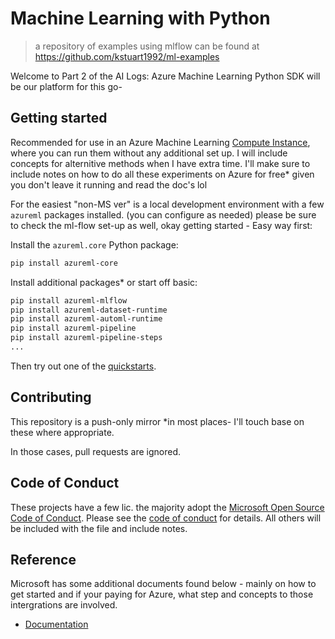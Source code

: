 # Machine Learning with Python

> a repository of examples using mlflow can be found at https://github.com/kstuart1992/ml-examples

Welcome to Part 2 of the AI Logs:
Azure Machine Learning Python SDK will be our platform for this go-

## Getting started

Recommended for use in an Azure Machine Learning [Compute Instance](https://docs.microsoft.com/azure/machine-learning/concept-compute-instance), where you can run them without any additional set up. I will include concepts for alternitive methods when I have extra time. I'll make sure to include notes on how to do all these experiments on Azure for free* given you don't leave it running and read the doc's lol

For the easiest "non-MS ver" is a local development environment with a few `azureml` packages installed. (you can configure as needed) please be sure to check the ml-flow set-up as well, okay getting started - Easy way first:

Install the `azureml.core` Python package:

```sh
pip install azureml-core
```

Install additional packages* or start off basic:

```sh
pip install azureml-mlflow
pip install azureml-dataset-runtime
pip install azureml-automl-runtime
pip install azureml-pipeline
pip install azureml-pipeline-steps
...
```

Then try out one of the [quickstarts](tutorials/compute-instance-quickstarts).

## Contributing

This repository is a push-only mirror *in most places- I'll touch base on these where appropriate. 

In those cases, pull requests are ignored.

## Code of Conduct

These projects have a few lic. the majority adopt the [Microsoft Open Source Code of Conduct](https://opensource.microsoft.com/codeofconduct/). 
Please see the [code of conduct](CODE_OF_CONDUCT.md) for details. All others will be included with the file and include notes.

## Reference

Microsoft has some additional documents found below - mainly on how to get started and if your paying for Azure, what step and concepts to those intergrations are involved.

- [Documentation](https://docs.microsoft.com/azure/machine-learning)

